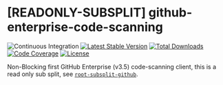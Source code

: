 # [READONLY-SUBSPLIT] github-enterprise-code-scanning


![Continuous Integration](https://github.com/php-api-clients/github-enterprise-code-scanning/workflows/Continuous%20Integration/badge.svg)
[![Latest Stable Version](https://poser.pugx.org/api-clients/github-enterprise-code-scanning/v/stable.png)](https://packagist.org/packages/api-clients/github-enterprise-code-scanning)
[![Total Downloads](https://poser.pugx.org/api-clients/github-enterprise-code-scanning/downloads.png)](https://packagist.org/packages/api-clients/github-enterprise-code-scanning)
[![Code Coverage](https://scrutinizer-ci.com/g/php-api-clients/github-enterprise-code-scanning/badges/coverage.png?b==)](https://scrutinizer-ci.com/g/php-api-clients/github-enterprise-code-scanning/?branch=)
[![License](https://poser.pugx.org/api-clients/github-enterprise-code-scanning/license.png)](https://packagist.org/packages/api-clients/github-enterprise-code-scanning)

Non-Blocking first GitHub Enterprise (v3.5) code-scanning client, this is a read only sub split, see [`root-subsplit-github`](https://github.com/php-api-clients/root-subsplit-github).
